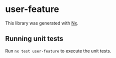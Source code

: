# user-feature

This library was generated with [Nx](https://nx.dev).

## Running unit tests

Run `nx test user-feature` to execute the unit tests.
